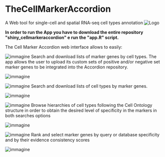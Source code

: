 # TheCellMarkerAccordion 
A Web tool for single-cell and spatial RNA-seq cell types annotation
![Logo](https://user-images.githubusercontent.com/68125242/161058801-e3a83d1b-f12f-4cde-89e7-2a1207e99149.png)




**In order to run the App you have to download the entire repository "shiny_cellmarkeraccordion" e run the "app.R" script.** 

The Cell Marker Accordion web interface allows to easily:

![immagine](https://user-images.githubusercontent.com/68125242/161060535-0d78fc69-c29d-4003-b1a8-3c94606e8a09.png) Search and download lists of marker genes by cell types. The app allows the user to upload its custom sets of positive and/or negative set marker genes to be integrated into the Accordion repository.

![immagine](https://github.com/TebaldiLab/shiny_cellmarkeraccordion/assets/68125242/1397db7d-5a8e-485f-9781-a8e6a4a98546)




![immagine](https://user-images.githubusercontent.com/68125242/161060692-a4fef177-904f-4ea3-9bba-b4bc237e7145.png) Search and download lists of cell types by marker genes.

![immagine](https://github.com/TebaldiLab/shiny_cellmarkeraccordion/assets/68125242/d9d4e0c3-4286-43e2-b22f-7117d6d2ec1f)



![immagine](https://user-images.githubusercontent.com/68125242/161060791-fa1c6097-f0c8-45d1-bd6e-b4ea8dc61f91.png) Browse hierarchies of cell types following the Cell Ontology structure in order to obtain the desired level of specificity in the markers in both searches options

![immagine](https://user-images.githubusercontent.com/68125242/169997529-eafb704e-f39f-439f-ab5d-b2b5d741e87b.png)




![immagine](https://user-images.githubusercontent.com/68125242/161091031-909269ea-f6d9-4a61-ba50-f4b71fb00fe1.png) Rank and select marker genes by query or
database specificity and by their evidence consistency scores



![immagine](https://user-images.githubusercontent.com/68125242/169997056-4c5b76a1-3c44-4305-99d1-07b89d7c7bbf.png)
